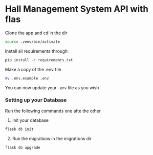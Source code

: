 # Hall Management System API with flas

Clone the app and cd in the dir
```bash
source .venv/bin/activate
```

Install all requirements through:
```bash
pip install -r requirements.txt
```

Make a copy of the .env file
```bash
mv .env.example .env
```
You can now update your `.env` file as you wish

### Setting up your Database
Run the following commands one afte the other

1. Init your database
```bash
flask db init
```

2. Run the migrations in the migrations dir
```bash
flask db upgrade
```
